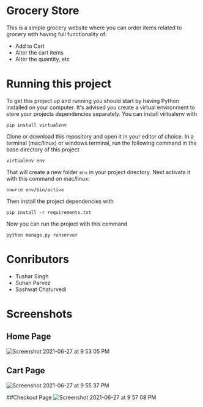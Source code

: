 # Grocery Store

This is a simple grocery website where you can order items related to grocery with having full functionality of:

- Add to Cart
- Alter the cart items
- Alter the quantity, etc

# Running this project

To get this project up and running you should start by having Python installed on your computer. It's advised you create a virtual environment to store your projects dependencies separately. You can install virtualenv with

```
pip install virtualenv
```

Clone or download this repository and open it in your editor of choice. In a terminal (mac/linux) or windows terminal, run the following command in the base directory of this project

```
virtualenv env
```

That will create a new folder `env` in your project directory. Next activate it with this command on mac/linux:

```
source env/bin/active
```

Then install the project dependencies with

```
pip install -r requirements.txt
```

Now you can run the project with this command

```
python manage.py runserver
```

# Conributors

- Tushar Singh
- Suhan Parvez
- Sashwat Chaturvedi

# Screenshots

## Home Page
![Screenshot 2021-06-27 at 9 53 05 PM](https://user-images.githubusercontent.com/74947908/123552077-1efc9980-d792-11eb-9ab8-193972be5dbf.png)

## Cart Page
![Screenshot 2021-06-27 at 9 55 37 PM](https://user-images.githubusercontent.com/74947908/123552139-6be07000-d792-11eb-8697-1e63134c34aa.png)

##Checkout Page
![Screenshot 2021-06-27 at 9 57 08 PM](https://user-images.githubusercontent.com/74947908/123552190-a1855900-d792-11eb-8a50-ed81168ab05e.png)


